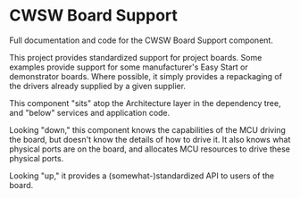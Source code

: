 # CWSW Board Support

Full documentation and code for the CWSW Board Support component.

This project provides standardized support for project boards. Some examples provide support for 
some manufacturer's Easy Start or demonstrator boards. Where possible, it simply provides a 
repackaging of the drivers already supplied by a given supplier.

This component "sits" atop the Architecture layer in the dependency tree, and "below" services and
application code.

Looking "down," this component knows the capabilities of the MCU driving the board, but doesn't
know the details of how to drive it. It also knows what physical ports are on the board, and
allocates MCU resources to drive these physical ports.

Looking "up," it provides a (somewhat-)standardized API to users of the board.
